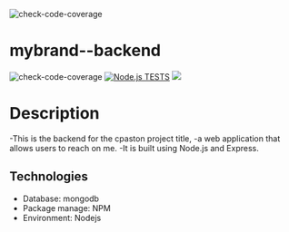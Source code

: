  ![check-code-coverage](https://img.shields.io/badge/code--coverage-87.96%25-green)
# mybrand--backend
![check-code-coverage](https://img.shields.io/badge/code--coverage-66.59%25-success)
[![Node.js TESTS](https://github.com/ngoma3/mybrand--backend/actions/workflows/node.js.yml/badge.svg)](https://github.com/ngoma3/mybrand--backend/actions/workflows/node.js.yml)
<a href="https://codeclimate.com/github/ngoma3/mybrand--backend/test_coverage"><img src="https://api.codeclimate.com/v1/badges/dd93e94a420ea82a6c7d/test_coverage" /></a>
# Description
-This is the backend for the cpaston project title, 
-a web application that allows users to reach on me.
-It is built using Node.js and Express.
## Technologies
 - Database: mongodb
 - Package manage: NPM
 - Environment: Nodejs

